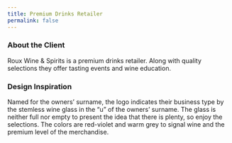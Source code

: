 ```yaml
---
title: Premium Drinks Retailer
permalink: false 
---
```


### About the Client

Roux Wine & Spirits is a premium drinks retailer. Along with quality selections they offer tasting events and wine education.

### Design Inspiration

Named for the owners’ surname, the logo indicates their business type by the stemless wine glass in the “u” of the owners’ surname. The glass is neither full nor empty to present the idea that there is plenty, so enjoy the selections. The colors are red-violet and warm grey to signal wine and the premium level of the merchandise.

